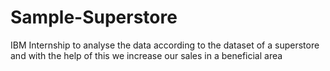 # Sample-Superstore
IBM Internship to analyse the data according  to the dataset of a superstore and with the help of this we increase our sales in a beneficial area
